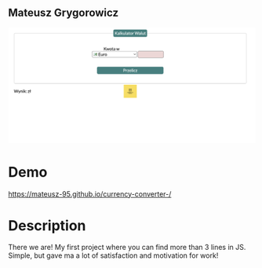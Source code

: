 ## Mateusz Grygorowicz

![currency-converter](https://raw.githubusercontent.com/Mateusz-95/currency-converter-/main/images/currency-converter%20screen.png)

# Demo 

https://mateusz-95.github.io/currency-converter-/

# Description 

There we are! My first project where you can find more than 3 lines in JS. Simple, but gave ma a lot of satisfaction and motivation for work!
